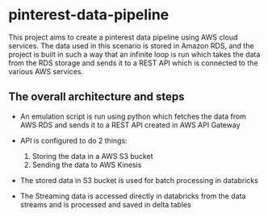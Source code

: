 # pinterest-data-pipeline

This project aims to create a pinterest data pipeline using AWS cloud services. The data used in this scenario is stored in Amazon RDS, and the project is built in such a way that an infinite loop is run which takes the data from the RDS storage and sends it to a REST API which is connected to the various AWS services.

## The overall architecture and steps
- An emulation script is run using python which fetches the data from AWS RDS and sends it to a REST API created in AWS API Gateway

- API is configured to do 2 things:
    1. Storing the data in a AWS S3 bucket
    2. Sending the data to AWS Kinesis 

- The stored data in S3 bucket is used for batch processing in databricks

- The Streaming data is accessed directly in databricks from the data streams and is processed and saved in delta tables

